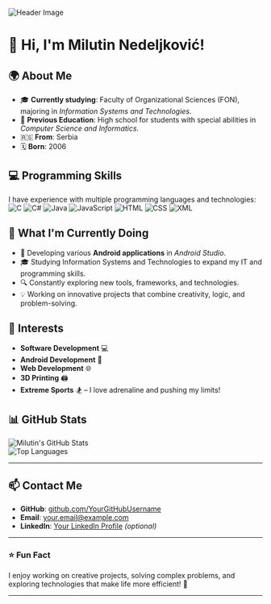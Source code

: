 ![Header Image](https://source.unsplash.com/1600x400/?technology,code)

# 👋 Hi, I'm Milutin Nedeljković!  

## 🌍 About Me  
- 🎓 **Currently studying**: Faculty of Organizational Sciences (FON), majoring in *Information Systems and Technologies*.  
- 🏫 **Previous Education**: High school for students with special abilities in *Computer Science and Informatics*.  
- 🇷🇸 **From**: Serbia  
- 🗓️ **Born**: 2006  

## 💻 Programming Skills  
I have experience with multiple programming languages and technologies:  
![C](https://img.shields.io/badge/-C-00599C?style=flat&logo=c&logoColor=white)
![C#](https://img.shields.io/badge/-C%23-239120?style=flat&logo=c-sharp&logoColor=white)
![Java](https://img.shields.io/badge/-Java-007396?style=flat&logo=openjdk&logoColor=white)
![JavaScript](https://img.shields.io/badge/-JavaScript-F7DF1E?style=flat&logo=javascript&logoColor=black)
![HTML](https://img.shields.io/badge/-HTML5-E34F26?style=flat&logo=html5&logoColor=white)
![CSS](https://img.shields.io/badge/-CSS3-1572B6?style=flat&logo=css3&logoColor=white)
![XML](https://img.shields.io/badge/-XML-0068A6?style=flat&logo=xml&logoColor=white)

## 🚀 What I'm Currently Doing  
- 🌱 Developing various **Android applications** in *Android Studio*.  
- 🎓 Studying Information Systems and Technologies to expand my IT and programming skills.  
- 🔍 Constantly exploring new tools, frameworks, and technologies.  
- 💡 Working on innovative projects that combine creativity, logic, and problem-solving.

## 🌟 Interests  
- **Software Development** 💻  
- **Android Development** 📱  
- **Web Development** 🌐  
- **3D Printing** 🖨️  
- **Extreme Sports** 🏂 – I love adrenaline and pushing my limits!  

## 📊 GitHub Stats  
![Milutin's GitHub Stats](https://github-readme-stats.vercel.app/api?username=YourGitHubUsername&show_icons=true&theme=radical)  
![Top Languages](https://github-readme-stats.vercel.app/api/top-langs/?username=YourGitHubUsername&layout=compact&theme=radical)

---

## 📫 Contact Me  
- **GitHub**: [github.com/YourGitHubUsername](https://github.com/YourGitHubUsername)  
- **Email**: [your.email@example.com](mailto:your.email@example.com)  
- **LinkedIn**: [Your LinkedIn Profile](https://linkedin.com/in/YourProfile) _(optional)_  

---

### ⭐ Fun Fact  
I enjoy working on creative projects, solving complex problems, and exploring technologies that make life more efficient! 🚀  

---


